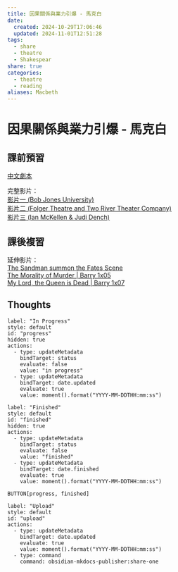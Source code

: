 ```yaml
---
title: 因果關係與業力引爆 - 馬克白
date:
  created: 2024-10-29T17:06:46
  updated: 2024-11-01T12:51:28
tags:
  - share
  - theatre
  - Shakespear
share: true
categories:
  - theatre
  - reading
aliases: Macbeth
---
```

# 因果關係與業力引爆 - 馬克白  
  
## 課前預習  
  
[中文劇本](https://www.haodoo.net/?M=u&P=H1534:0&L=book&F=-1)  
  
完整影片：  
[影片一 (Bob Jones University)](https://www.youtube.com/watch?v=ms5wRzOmqG8)  
[影片二 (Folger Theatre and Two River Theater Company)](https://www.youtube.com/watch?v=1OU0cuGuPSk)  
[影片三 (Ian McKellen & Judi Dench)](https://www.youtube.com/watch?v=IgEshHhnLqU)  
  
<!-- more -->  
  
## 課後複習  
  
延伸影片：  
[The Sandman summon the Fates Scene](https://www.youtube.com/watch?v=BmA4fkUrgVA)  
[The Morality of Murder | Barry 1x05](https://www.youtube.com/watch?v=o8RBXQJ2czA)  
[My Lord, the Queen is Dead | Barry 1x07](https://www.youtube.com/watch?v=PSWcEn89qOY)  
  
## Thoughts  
  
  
```meta-bind-button  
label: "In Progress"  
style: default  
id: "progress"  
hidden: true  
actions:  
  - type: updateMetadata  
    bindTarget: status  
    evaluate: false  
    value: "in progress"  
  - type: updateMetadata  
    bindTarget: date.updated  
    evaluate: true  
    value: moment().format("YYYY-MM-DDTHH:mm:ss")  
```  
```meta-bind-button  
label: "Finished"  
style: default  
id: "finished"  
hidden: true  
actions:  
  - type: updateMetadata  
    bindTarget: status  
    evaluate: false  
    value: "finished"  
  - type: updateMetadata  
    bindTarget: date.finished  
    evaluate: true  
    value: moment().format("YYYY-MM-DDTHH:mm:ss")  
```  
`BUTTON[progress, finished]`  
```meta-bind-button  
label: "Upload"  
style: default  
id: "upload"  
actions:  
  - type: updateMetadata  
    bindTarget: date.updated  
    evaluate: true  
    value: moment().format("YYYY-MM-DDTHH:mm:ss")  
  - type: command  
    command: obsidian-mkdocs-publisher:share-one  
```  
